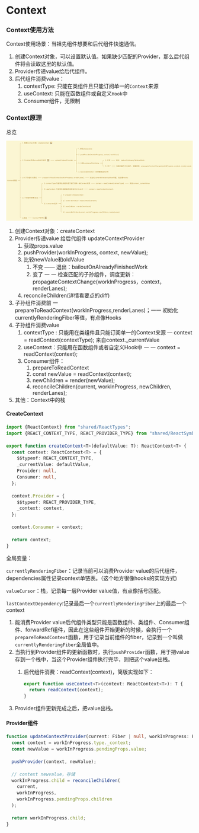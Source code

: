 # Context

### Context使用方法

Context使用场景：当祖先组件想要和后代组件快速通信。

1. 创建Context对象，可以设置默认值。如果缺少匹配的Provider，那么后代组件将会读取这里的默认值。
2. Provider传递value给后代组件。
3. 后代组件消费value：
   1. contextType: 只能在类组件且只能订阅单一的`Context`来源
   2. useContext: 只能在函数组件或自定义`Hook`中
   3.  Consumer组件，无限制



### Context原理

总览

![](<../.gitbook/assets/image (2).png>)

1. 创建Context对象：createContext
2. Provider传递value 给后代组件 updateContextProvider
   1. 获取props.value
   2. pushProvider(worklnProgress, context, newValue);
   3. 比较newValue和oldValue
      1. 不变 —— 退出：bailoutOnAlreadyFinishedWork
      2. 变了 一 一 检查匹配的子孙组件，调度更新：propagateContextChange(worklnProgress，context，renderLanes);
   4. reconcileChildren(详情看要点的diff)
3. 子孙组件消费前 一 prepareToReadContext(worklnProgress,renderLanes)；一一 初始化currentlyRenderingFiber等值，有点像Hooks
4. 子孙组件消费value
   1. contextType : 只能用在类组件且只能订阅单一的Context来源 — context = readContext(contextType); 来自context.\_currentValue&#x20;
   2. useContext：只能用在函数组件或者自定义Hook中 一 一 context = readContext(context);
   3. Consumer组件：
      1. prepareToReadContext
      2. const newValue = readContext(context);
      3. newChildren = render(newValue);
      4. reconcileChildren(current, worklnProgress, newChildren, renderLanes);&#x20;
5. 其他：Context中的栈

#### CreateContext

```typescript
import {ReactContext} from "shared/ReactTypes";
import {REACT_CONTEXT_TYPE, REACT_PROVIDER_TYPE} from "shared/ReactSymbols";

export function createContext<T>(defaultValue: T): ReactContext<T> {
  const context: ReactContext<T> = {
    $$typeof: REACT_CONTEXT_TYPE,
    _currentValue: defaultValue,
    Provider: null,
    Consumer: null,
  };

  context.Provider = {
    $$typeof: REACT_PROVIDER_TYPE,
    _context: context,
  };

  context.Consumer = context;

  return context;
}
```

全局变量：

`currentlyRenderingFiber`：记录当前可以消费Provider value的后代组件，dependencies属性记录context单链表。（这个地方很像hooks的实现方式)

`valueCursor`：栈，记录每一层Provider value值，有点像括号匹配。

`lastContextDependency`:记录最后一个`currentlyRenderingFiber`上的最后一个context

1. 能消费Provider value后代组件类型只能是函数组件、类组件、Consumer组件、forwardRef组件，因此在这些组件开始更新的时候，会执行一个`prepareToReadContext`函数，用于记录当前组件的fiber，记录到一个叫做`currentlyRenderingFiber`全局值中。
2. 当执行到Provider组件的更新函数时，执行`pushProvider`函数，用于把value存到一个栈中，当这个Provider组件执行完毕，则把这个value出栈。
   1.  后代组件消费：readContext(context)，简版实现如下：

       ```typescript
       export function useContext<T>(context: ReactContext<T>): T {
         return readContext(context);
       }
       ```
3. Provider组件更新完成之后，把value出栈。

#### Provider组件

```typescript
function updateContextProvider(current: Fiber | null, workInProgress: Fiber) {
  const context = workInProgress.type._context;
  const newValue = workInProgress.pendingProps.value;

  pushProvider(context, newValue);

  // context newvalue，存储
  workInProgress.child = reconcileChildren(
    current,
    workInProgress,
    workInProgress.pendingProps.children
  );

  return workInProgress.child;
}
```
